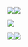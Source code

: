 ![](https://i.imgur.com/WFEGefE.png)![](https://i.imgur.com/WFEGefE.png)

![](https://i.ebayimg.com/00/s/MTUwMFgxNTAw/z/O2wAAOSwKLtkrQL1/$_57.JPG?set_id=880000500F)

![](https://i.imgur.com/WFEGefE.png)![](https://i.imgur.com/WFEGefE.png)
